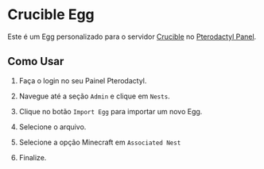 # Crucible Egg
Este é um Egg personalizado para o servidor [Crucible](https://cruciblemc.github.io/) no [Pterodactyl Panel](https://pterodactyl.io/).

## Como Usar

1. Faça o login no seu Painel Pterodactyl.

2. Navegue até a seção `Admin` e clique em `Nests`.

3. Clique no botão `Import Egg` para importar um novo Egg.

4. Selecione o arquivo.

5. Selecione a opção Minecraft em `Associated Nest`

6. Finalize.
